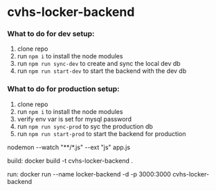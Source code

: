 # cvhs-locker-backend

### What to do for dev setup:
1. clone repo
2. run ```npm i``` to install the node modules
3. run ```npm run sync-dev``` to create and sync the local dev db
4. run ```npm run start-dev``` to start the backend with the dev db



### What to do for production setup:
1. clone repo
2. run ```npm i``` to install the node modules
3. verify env var is set for mysql password
4. run ```npm run sync-prod``` to syc the production db
5. run ```npm run start-prod``` to start the backend for production



nodemon --watch "**/*.js" --ext "js" app.js

build:
docker build -t cvhs-locker-backend .

run:
docker run --name locker-backend -d -p 3000:3000 cvhs-locker-backend
